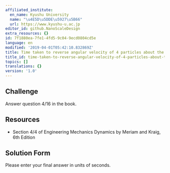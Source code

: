 ```yaml
---
affiliated_institute:
  en_name: Kyushu University
  name: "\u4E5D\u5DDE\u5927\u5B66"
  url: https://www.kyushu-u.ac.jp
editor_id: github.NanoScaleDesign
extra_resources: {}
id: 7f1880ea-7fe1-4fd5-9c04-9ecd0804cd5e
language: en
modified: '2019-04-01T05:42:10.832869Z'
title: Time taken to reverse angular velocity of 4 particles about the origin
title_id: time-taken-to-reverse-angular-velocity-of-4-particles-about-the-origin
topics: []
translations: {}
version: '1.0'
---
```


## Challenge
Answer question 4/16 in the book.


## Resources
- Section 4/4 of Engineering Mechanics Dynamics by Meriam and Kraig, 6th Edition


## Solution Form
Please enter your final answer in units of seconds.
